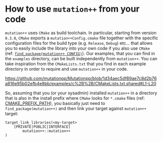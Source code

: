 <a id="top"></a>

# How to use `mutation++` from your code

`mutation++` uses `CMake` as build toolchain. In particular, starting from
version `0.3.0`, `CMake` exports a `mutation++Config.cmake` file together with
the specific configuration files for the build type (e.g. `Release`, `Debug`)
etc... that allows you to easily include the library into your own code if you
also use `CMake` (ref: [`find_package(mutation++ CONFIG)`][1]). Our examples,
that you can find in the `examples` directory, can be built independently from
`mutation++`. You can take inspiration from the `CMakeLists.txt` that you find
in each example directory in order to require and use `mutation++` in your
code. 

https://github.com/mutationpp/Mutationpp/blob/1d34aec5df89ae7c8d2b76a816e95b02efb4e8bb/examples/c%2B%2B/CMakeLists.txt.shared#L1-L20

So, assuming that you (or your sysadmin) installed `mutation++` in a directory
that is also in the install prefix where `CMake` looks for `*.cmake` files
(ref: [CMAKE_PREFIX_PATH][2]), you basically just need to
`find_package(mutation++)` and then link your target against `mutation++`
target:

```
target_link_libraries(<my-target>
    [PRIVATE|PUBLIC|INTERFACE]
        mutation++::mutation++
)
```


[1]: https://cmake.org/cmake/help/latest/command/find_package.html#full-signature-and-config-mode
[2]: https://cmake.org/cmake/help/latest/variable/CMAKE_PREFIX_PATH.html
